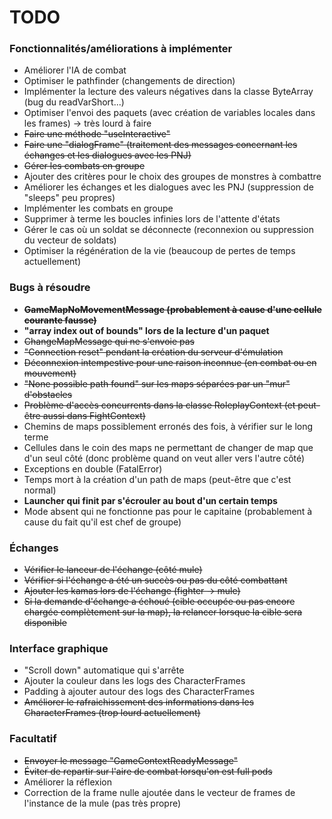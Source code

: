 # TODO

### Fonctionnalités/améliorations à implémenter ###

* Améliorer l'IA de combat
* Optimiser le pathfinder (changements de direction)
* Implémenter la lecture des valeurs négatives dans la classe ByteArray (bug du readVarShort...)
* Optimiser l'envoi des paquets (avec création de variables locales dans les frames) -> très lourd à faire
* ~~Faire une méthode "useInteractive"~~
* ~~Faire une "dialogFrame" (traitement des messages concernant les échanges et les dialogues avec les PNJ)~~
* ~~Gérer les combats en groupe~~
* Ajouter des critères pour le choix des groupes de monstres à combattre
* Améliorer les échanges et les dialogues avec les PNJ (suppression de "sleeps" peu propres)
* Implémenter les combats en groupe
* Supprimer à terme les boucles infinies lors de l'attente d'états
* Gérer le cas où un soldat se déconnecte (reconnexion ou suppression du vecteur de soldats)
* Optimiser la régénération de la vie (beaucoup de pertes de temps actuellement)

### Bugs à résoudre ###

* ~~**GameMapNoMovementMessage (probablement à cause d'une cellule courante fausse)**~~
* **"array index out of bounds" lors de la lecture d'un paquet**
* ~~ChangeMapMessage qui ne s'envoie pas~~
* ~~"Connection reset" pendant la création du serveur d'émulation~~
* ~~Déconnexion intempestive pour une raison inconnue (en combat ou en mouvement)~~
* ~~"None possible path found" sur les maps séparées par un "mur" d'obstacles~~
* ~~Problème d'accès concurrents dans la classe RoleplayContext (et peut-être aussi dans FightContext)~~
* Chemins de maps possiblement erronés des fois, à vérifier sur le long terme
* Cellules dans le coin des maps ne permettant de changer de map que d'un seul côté (donc problème quand on veut aller vers l'autre côté)
* Exceptions en double (FatalError)
* Temps mort à la création d'un path de maps (peut-être que c'est normal)
* **Launcher qui finit par s'écrouler au bout d'un certain temps**
* Mode absent qui ne fonctionne pas pour le capitaine (probablement à cause du fait qu'il est chef de groupe)

### Échanges ###

* ~~Vérifier le lanceur de l'échange (côté mule)~~
* ~~Vérifier si l'échange a été un succès ou pas du côté combattant~~
* ~~Ajouter les kamas lors de l'échange (fighter -> mule)~~
* ~~Si la demande d'échange a échoué (cible occupée ou pas encore chargée complètement sur la map), la relancer lorsque la cible sera disponible~~

### Interface graphique ###

* "Scroll down" automatique qui s'arrête
* Ajouter la couleur dans les logs des CharacterFrames
* Padding à ajouter autour des logs des CharacterFrames
* ~~Améliorer le rafraichissement des informations dans les CharacterFrames (trop lourd actuellement)~~ 

### Facultatif ###

* ~~Envoyer le message "GameContextReadyMessage"~~
* ~~Éviter de repartir sur l'aire de combat lorsqu'on est full pods~~
* Améliorer la réflexion
* Correction de la frame nulle ajoutée dans le vecteur de frames de l'instance de la mule (pas très propre)